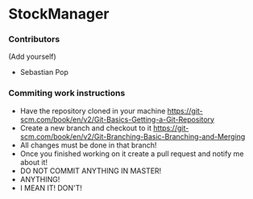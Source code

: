 # StockManager

### Contributors
(Add yourself)
- Sebastian Pop


### Commiting work instructions

- Have the repository cloned in your machine https://git-scm.com/book/en/v2/Git-Basics-Getting-a-Git-Repository
- Create a new branch and checkout to it https://git-scm.com/book/en/v2/Git-Branching-Basic-Branching-and-Merging
- All changes must be done in that branch!
- Once you finished working on it create a pull request and notify me about it!
- DO NOT COMMIT ANYTHING IN MASTER!
- ANYTHING!
- I MEAN IT! DON'T!
